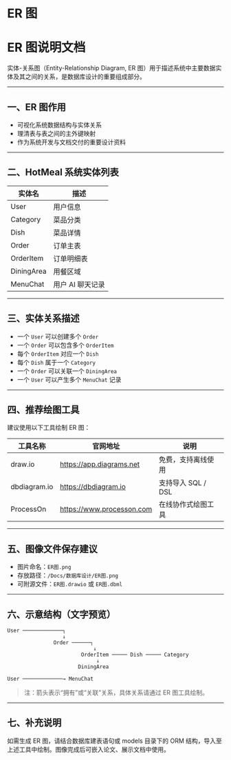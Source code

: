 # ER 图

# ER 图说明文档

实体-关系图（Entity-Relationship Diagram, ER 图）用于描述系统中主要数据实体及其之间的关系，是数据库设计的重要组成部分。

---

## 一、ER 图作用

- 可视化系统数据结构与实体关系
- 理清表与表之间的主外键映射
- 作为系统开发与文档交付的重要设计资料

---

## 二、HotMeal 系统实体列表

| 实体名     | 描述             |
| ---------- | ---------------- |
| User       | 用户信息         |
| Category   | 菜品分类         |
| Dish       | 菜品详情         |
| Order      | 订单主表         |
| OrderItem  | 订单明细表       |
| DiningArea | 用餐区域         |
| MenuChat   | 用户 AI 聊天记录 |

---

## 三、实体关系描述

- 一个 `User` 可以创建多个 `Order`
- 一个 `Order` 可以包含多个 `OrderItem`
- 每个 `OrderItem` 对应一个 `Dish`
- 每个 `Dish` 属于一个 `Category`
- 一个 `Order` 可以关联一个 `DiningArea`
- 一个 `User` 可以产生多个 `MenuChat` 记录

---

## 四、推荐绘图工具

建议使用以下工具绘制 ER 图：

| 工具名称     | 官网地址                  | 说明               |
| ------------ | ------------------------- | ------------------ |
| draw.io      | https://app.diagrams.net  | 免费，支持离线使用 |
| dbdiagram.io | https://dbdiagram.io      | 支持导入 SQL / DSL |
| ProcessOn    | https://www.processon.com | 在线协作式绘图工具 |

---

## 五、图像文件保存建议

- 图片命名：`ER图.png`
- 存放路径：`/Docs/数据库设计/ER图.png`
- 可附源文件：`ER图.drawio` 或 `ER图.dbml`

---

## 六、示意结构（文字预览）

```
User ─────────────┐
                  ↓
               Order ──────┐
                            ↓
                        OrderItem ───── Dish ───── Category
                             ↓
                       DiningArea

User ─────────────→ MenuChat
```

> 注：箭头表示“拥有”或“关联”关系，具体关系请通过 ER 图工具绘制。

---

## 七、补充说明

如需生成 ER 图，请结合数据库建表语句或 models 目录下的 ORM 结构，导入至上述工具中绘制。图像完成后可嵌入论文、展示文档中使用。
